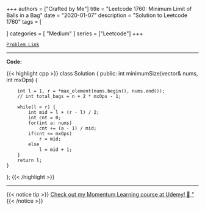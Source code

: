 
+++
authors = ["Crafted by Me"]
title = "Leetcode 1760: Minimum Limit of Balls in a Bag"
date = "2020-01-07"
description = "Solution to Leetcode 1760"
tags = [
    
]
categories = [
    "Medium"
]
series = ["Leetcode"]
+++



[`Problem Link`](https://leetcode.com/problems/minimum-limit-of-balls-in-a-bag/description/)

---

**Code:**

{{< highlight cpp >}}
class Solution {
public:
    int minimumSize(vector<int>& nums, int mxOps) {
        
        int l = 1, r = *max_element(nums.begin(), nums.end());
        // int total_bags = n + 2 * mxOps - 1;
        
        while(l < r) {
            int mid = l + (r - l) / 2;
            int cnt = 0;
            for(int a: nums)
                cnt += (a - 1) / mid;
            if(cnt <= mxOps)
                r = mid;
            else
                l = mid + 1;
        }
        return l;
    }
};
{{< /highlight >}}


---


{{< notice tip >}}
[Check out my Momentum Learning course at Udemy! 🚀 "](https://www.udemy.com/course/blind-75-the-data-structures-and-algorithms-essentials/)
{{< /notice >}}


